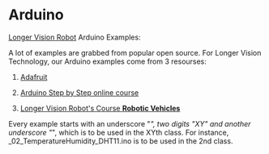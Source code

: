 # Arduino
[Longer Vision Robot](http://www.longervisionrobot.com) Arduino Examples:

A lot of examples are grabbed from popular open source. For Longer Vision Technology, our Arduino examples come from 3 resourses:

1) [Adafruit](https://github.com/adafruit)

2) [Arduino Step by Step online course](https://github.com/futureshocked/arduino_sbs)

3) [Longer Vision Robot's Course **Robotic Vehicles**](http://www.longervisionrobot.com/en/courses/robotics-vehicles.html)


Every example starts with an underscore "_", two digits "XY" and another underscore "_", which is to be used in the XYth class.
For instance, _02_TemperatureHumidity_DHT11.ino is to be used in the 2nd class.


